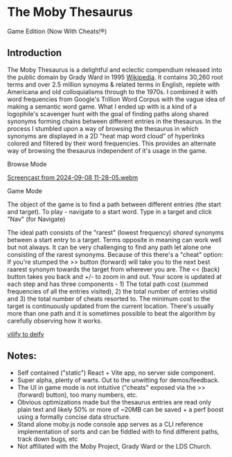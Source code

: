 
# The Moby Thesaurus
Game Edition (Now With Cheats!®)

## Introduction

The Moby Thesaurus is a delightful and eclectic compendium released into the public domain by Grady Ward in 1995 [Wikipedia](https://en.wikipedia.org/wiki/Moby_Project). It contains 30,260 root terms and over 2.5 million synoyms & related terms in English, replete with Americana and old colloquialisms through to the 1970s. I combined it with word frequencies from Google's Trillion Word Corpus with the vague idea of making a semantic word game. What I ended up with is a kind of a logophile's scavenger hunt with the goal of finding paths along shared synonyms forming chains between different entries in the thesaurus. In the process I stumbled upon a way of browsing the thesaurus in which synonyms are displayed in a 2D "heat map word cloud" of hyperlinks colored and filtered by their word frequencies. This provides an alternate way of browsing the thesaurus independent of it's usage in the game.  

Browse Mode

[Screencast from 2024-09-08 11-28-05.webm](https://github.com/user-attachments/assets/ec5e2382-704e-48db-9706-78494dec9873)

Game Mode

The object of the game is to find a path between different entries (the start and target). To play - navigate to a start word. Type in a target and click "Nav" (for Navigate)

The ideal path consists of the "rarest" (lowest frequency) *shared* synonyms between a start entry to a target. Terms opposite in meaning can work well but not always. It can be very challenging to find any path let alone one consisting of the rarest synonyms. Because of this there's a "cheat" option: If you're stumped the >> button (forward) will take you to the next best raarest synonym towards the target from wherever you are. The << (back) button takes you back and +/- to zoom in and out. Your score is updated at each step and has three components - 1) The total path cost (summed frequencies of all the entries visited), 2) the total number of entries visitid and 3) the total number of cheats resorted to. The minimum cost to the target is continuously updated from the current location. There's usually more than one path and it is sometimes possible to beat the algorithm by carefully observing how it works.


[vilify to deify](https://github.com/user-attachments/assets/bfde92c3-4e6f-4b77-99fc-f33bc2ef84c8)


## Notes:
- Self contained ("static") React + Vite app, no server side component.
- Super alpha, plenty of warts. Out to the unwitting for demos/feedback.
- The UI in game mode is not intuitive ("cheats" exposed via the >> (forward) button), too many numbers, etc. 
- Obvious optimizations made but the thesaurus entries are read only plain text and likely 50% or more of ~20MB can be saved + a perf boost using a formally concise data structure.
- Stand alone moby.js node console app serves as a CLI reference implementation of sorts and can be fiddled with to find different paths, track down bugs, etc
- Not affiliated with the Moby Project, Grady Ward or the LDS Church.

  









